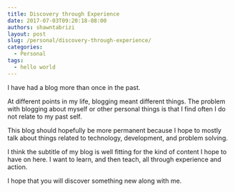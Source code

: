 ```yaml
---
title: Discovery through Experience
date: 2017-07-03T09:20:18-08:00
authors: shawntabrizi
layout: post
slug: /personal/discovery-through-experience/
categories:
  - Personal
tags:
  - hello world
---
```


I have had a blog more than once in the past.

At different points in my life, blogging meant different things. The problem with blogging about myself or other personal things is that I find often I do not relate to my past self.

This blog should hopefully be more permanent because I hope to mostly talk about things related to technology, development, and problem solving.

I think the subtitle of my blog is well fitting for the kind of content I hope to have on here. I want to learn, and then teach, all through experience and action.

I hope that you will discover something new along with me.
